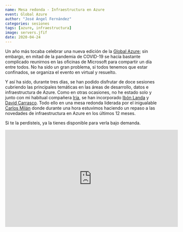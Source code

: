 ```yaml
---
name: Mesa redonda - Infraestructura en Azure
event: Global Azure
author: "José Ángel Fernández"
categories: sesiones
tags: [azure, infraestructura]
image: servers.jfif
date: 2020-04-24
---
```


Un año más tocaba celebrar una nueva edición de la [Global Azure](https://azurebootcamp.es/); sin embargo, en mitad de la pandemia de COVID-19 se hacía bastante complicado reunirnos en las oficinas de Microsoft para compartir un día entre todos. No ha sido un gran problema, si todos tenemos que estar confinados, se organiza el evento en virtual y resuelto. 

Y así ha sido, durante tres días, se han podido disfrutar de doce sesiones cubriendo las principales temáticas en las áreas de desarrollo, datos e infraestructura de Azure. Como en otras ocasiones, no he estado solo y junto con mi habitual compañera [Iria](http://twitter.com/iriaq), se han incorporado [Ibón Landa](http://twitter.com/ibonilm) y [David Carrasco](http://twitter.com/heroescert). Todo ello en una mesa redonda liderada por el inigualable [Carlos Milán](http://twitter.com/cmilanf) donde durante una hora estuvimos haciendo un repaso a las novedades de infraestructura en Azure en los últimos 12 meses.

Si te la perdisteis, ya la tienes disponible para verla bajo demanda.

<iframe width="560" height="315" src="https://www.youtube-nocookie.com/embed/_XGDhe_hcbs" frameborder="0" allow="accelerometer; autoplay; encrypted-media; gyroscope; picture-in-picture" allowfullscreen></iframe>